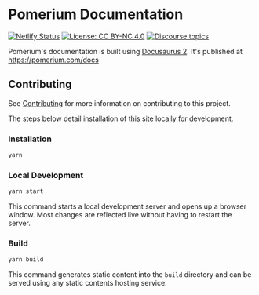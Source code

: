# Pomerium Documentation

[![Netlify Status](https://api.netlify.com/api/v1/badges/37046516-2e94-423f-bc17-453163570fad/deploy-status)](https://app.netlify.com/sites/pomerium-docusaurus/deploys) [![License: CC BY-NC 4.0](https://img.shields.io/badge/License-CC_BY--NC_4.0-lightgrey.svg)](https://creativecommons.org/licenses/by-nc/4.0/) [![Discourse topics](https://img.shields.io/discourse/topics?label=Discuss&server=https%3A%2F%2Fdiscuss.pomerium.com%2F&style=flat-square)](https://discuss.pomerium.com/)

Pomerium's documentation is built using [Docusaurus 2](https://docusaurus.io/). It's published at <https://pomerium.com/docs>

## Contributing

See [Contributing](https://pomerium.com/docs/community/contributing) for more information on contributing to this project.

The steps below detail installation of this site locally for development.

### Installation

```sh
yarn
```

### Local Development

```sh
yarn start
```

This command starts a local development server and opens up a browser window. Most changes are reflected live without having to restart the server.

### Build

```sh
yarn build
```

This command generates static content into the `build` directory and can be served using any static contents hosting service.
